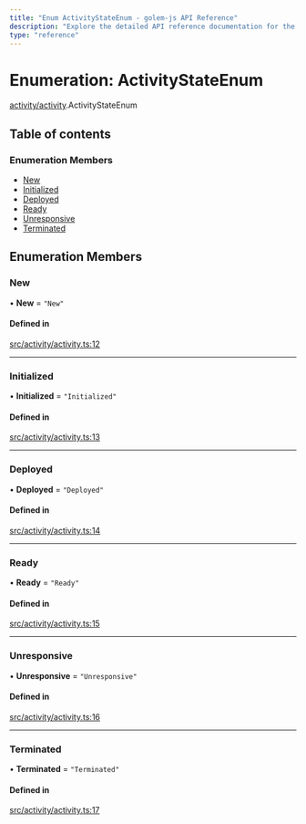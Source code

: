```yaml
---
title: "Enum ActivityStateEnum - golem-js API Reference"
description: "Explore the detailed API reference documentation for the Enum ActivityStateEnum within the golem-js SDK for the Golem Network."
type: "reference"
---
```

# Enumeration: ActivityStateEnum

[activity/activity](../modules/activity_activity).ActivityStateEnum

## Table of contents

### Enumeration Members

- [New](activity_activity.ActivityStateEnum#new)
- [Initialized](activity_activity.ActivityStateEnum#initialized)
- [Deployed](activity_activity.ActivityStateEnum#deployed)
- [Ready](activity_activity.ActivityStateEnum#ready)
- [Unresponsive](activity_activity.ActivityStateEnum#unresponsive)
- [Terminated](activity_activity.ActivityStateEnum#terminated)

## Enumeration Members

### New

• **New** = ``"New"``

#### Defined in

[src/activity/activity.ts:12](https://github.com/golemfactory/golem-js/blob/19d9abe/src/activity/activity.ts#L12)

___

### Initialized

• **Initialized** = ``"Initialized"``

#### Defined in

[src/activity/activity.ts:13](https://github.com/golemfactory/golem-js/blob/19d9abe/src/activity/activity.ts#L13)

___

### Deployed

• **Deployed** = ``"Deployed"``

#### Defined in

[src/activity/activity.ts:14](https://github.com/golemfactory/golem-js/blob/19d9abe/src/activity/activity.ts#L14)

___

### Ready

• **Ready** = ``"Ready"``

#### Defined in

[src/activity/activity.ts:15](https://github.com/golemfactory/golem-js/blob/19d9abe/src/activity/activity.ts#L15)

___

### Unresponsive

• **Unresponsive** = ``"Unresponsive"``

#### Defined in

[src/activity/activity.ts:16](https://github.com/golemfactory/golem-js/blob/19d9abe/src/activity/activity.ts#L16)

___

### Terminated

• **Terminated** = ``"Terminated"``

#### Defined in

[src/activity/activity.ts:17](https://github.com/golemfactory/golem-js/blob/19d9abe/src/activity/activity.ts#L17)
